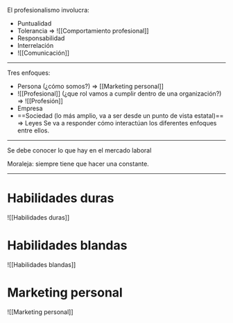 El profesionalismo involucra:
- Puntualidad
- Tolerancia => ![[Comportamiento profesional]]
- Responsabilidad
- Interrelación 
- ![[Comunicación]]
---
Tres enfoques:
- Persona (¿cómo somos?) => [[Marketing personal]]
- ![[Profesional]] (¿que rol vamos a cumplir dentro de una organización?) => ![[Profesión]]
- Empresa
- ==Sociedad (lo más amplio, va a ser desde un punto de vista estatal)== => Leyes
Se va a responder cómo interactúan los diferentes enfoques entre ellos.
---
Se debe conocer lo que hay en el mercado laboral

Moraleja: siempre tiene que hacer una constante.

---
# Habilidades duras
![[Habilidades duras]]

# Habilidades blandas
![[Habilidades blandas]]
# Marketing personal
![[Marketing personal]]
